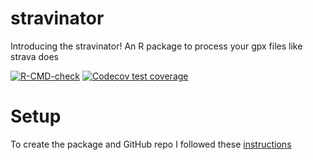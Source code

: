 # stravinator
Introducing the stravinator! An R package to process your gpx files like strava does 
<!-- badges: start -->
  [![R-CMD-check](https://github.com/Russell-Shean/stravinator/actions/workflows/R-CMD-check.yaml/badge.svg)](https://github.com/Russell-Shean/stravinator/actions/workflows/R-CMD-check.yaml)
  [![Codecov test coverage](https://codecov.io/gh/Russell-Shean/stravinator/graph/badge.svg)](https://app.codecov.io/gh/Russell-Shean/stravinator)
<!-- badges: end -->

# Setup     
To create the package and GitHub repo I followed these <a href="https://r-pkgs.org/whole-game.html">instructions</a>
